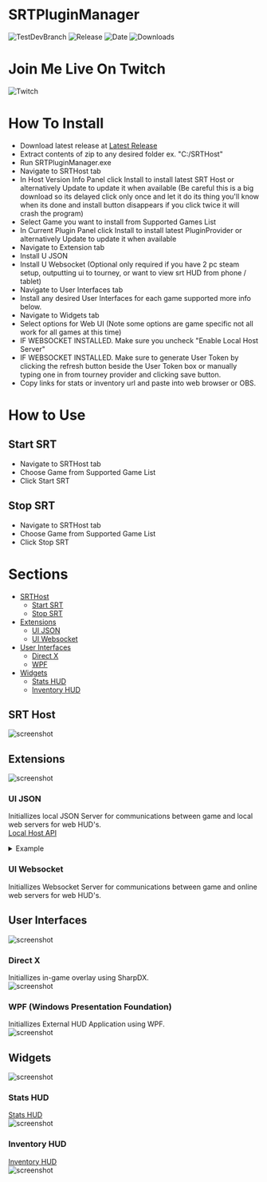 # SRTPluginManager
![TestDevBranch](https://img.shields.io/github/workflow/status/SpeedrunTooling/SRTPluginManager/Publish?label=latest%20build&style=for-the-badge)
![Release](https://img.shields.io/github/v/release/SpeedrunTooling/SRTPluginManager?label=current%20release&style=for-the-badge)
![Date](https://img.shields.io/github/release-date/SpeedrunTooling/SRTPluginManager?style=for-the-badge)
![Downloads](https://img.shields.io/github/downloads/SpeedrunTooling/SRTPluginManager/total?color=%23007EC6&style=for-the-badge)

# Join Me Live On Twitch
![Twitch](https://img.shields.io/twitch/status/videogameroulette?style=for-the-badge)

# How To Install
- Download latest release at [Latest Release](https://github.com/SpeedrunTooling/SRTPluginManager/releases/latest)
- Extract contents of zip to any desired folder ex. "C:/SRTHost"
- Run SRTPluginManager.exe
- Navigate to SRTHost tab
- In Host Version Info Panel click Install to install latest SRT Host or alternatively Update to update it when available (Be careful this is a big download so its delayed click only once and let it do its thing you'll know when its done and install button disappears if you click twice it will crash the program)
- Select Game you want to install from Supported Games List
- In Current Plugin Panel click Install to install latest PluginProvider or alternatively Update to update it when available
- Navigate to Extension tab
- Install U JSON
- Install U Websocket (Optional only required if you have 2 pc steam setup, outputting ui to tourney, or want to view srt HUD from phone / tablet)
- Navigate to User Interfaces tab
- Install any desired User Interfaces for each game supported more info below.
- Navigate to Widgets tab
- Select options for Web UI (Note some options are game specific not all work for all games at this time)
- IF WEBSOCKET INSTALLED. Make sure you uncheck "Enable Local Host Server"
- IF WEBSOCKET INSTALLED. Make sure to generate User Token by clicking the refresh button beside the User Token box or manually typing one in from tourney provider and clicking save button.
- Copy links for stats or inventory url and paste into web browser or OBS.

# How to Use

## Start SRT
- Navigate to SRTHost tab
- Choose Game from Supported Game List
- Click Start SRT

## Stop SRT
- Navigate to SRTHost tab
- Choose Game from Supported Game List
- Click Stop SRT

# Sections
- [SRTHost](https://github.com/SpeedrunTooling/SRTPluginManager/blob/main/README.md#srt-host)
  - [Start SRT](https://github.com/SpeedrunTooling/SRTPluginManager#start-srt)
  - [Stop SRT](https://github.com/SpeedrunTooling/SRTPluginManager#stop-srt)
- [Extensions](https://github.com/SpeedrunTooling/SRTPluginManager#extensions)
  - [UI JSON](https://github.com/SpeedrunTooling/SRTPluginManager#ui-json)
  - [UI Websocket](https://github.com/SpeedrunTooling/SRTPluginManager#ui-websocket)
- [User Interfaces](https://github.com/SpeedrunTooling/SRTPluginManager#user-interfaces)
  - [Direct X](https://github.com/SpeedrunTooling/SRTPluginManager#direct-x)
  - [WPF](https://github.com/SpeedrunTooling/SRTPluginManager#wpf-windows-presentation-foundation)
- [Widgets](https://github.com/SpeedrunTooling/SRTPluginManager#widgets)
  - [Stats HUD](https://github.com/SpeedrunTooling/SRTPluginManager#stats-hud)
  - [Inventory HUD](https://github.com/SpeedrunTooling/SRTPluginManager#inventory-hud)

## SRT Host
![screenshot](https://cdn.discordapp.com/attachments/551840398016774193/865877964464586772/unknown.png)

## Extensions
![screenshot](https://cdn.discordapp.com/attachments/551840398016774193/865878441153134622/unknown.png)

### UI JSON
Initiallizes local JSON Server for communications between game and local web servers for web HUD's.\
[Local Host API](http://localhost:7190)
<details>
  <summary>Example</summary>

```
{
    GameName: "Example API RE2R",
    VersionInfo: "9.9.9.9",
    Timer: {
        IGTRunningTimer: 6028998549,
        IGTCutsceneTimer: 189283718,
        IGTMenuTimer: 1272932590,
        IGTPausedTimer: 1967921896
    },
    PlayerCharacter: 1,
    Player: {
        CurrentHP: 1200,
        MaxHP: 1200,
        Percentage: 1,
        IsAlive: true,
        HealthState: 1
    },
    PlayerName: "Claire: ",
    IsPoisoned: false,
    RankManager: {
        Rank: 6,
        RankScore: 6690.906
    },
    PlayerInventoryCount: 12,
    PlayerInventory: [
        {
            _DebuggerDisplay: "[#2] Item WoodenBoard Quantity 5",
            SlotPosition: 2,
            ItemID: 33,
            WeaponID: -1,
            Attachments: 0,
            Quantity: 5,
            IsItem: true,
            IsWeapon: false,
            IsEmptySlot: false
        },
        {
            _DebuggerDisplay: "[#5] Empty Slot",
            SlotPosition: 5,
            ItemID: 0,
            WeaponID: -1,
            Attachments: 0,
            Quantity: -1,
            IsItem: false,
            IsWeapon: false,
            IsEmptySlot: true
        }
    ],
    EnemyHealth: [
        {
            _DebuggerDisplay: "1500 / 1500 (100.0%)",
            MaximumHP: 1500,
            CurrentHP: 1500,
            IsTrigger: false,
            IsAlive: true,
            IsDamaged: false,
            Percentage: 1
        },
        {
            _DebuggerDisplay: "44 / 890 (4.9%)",
            MaximumHP: 890,
            CurrentHP: 44,
            IsTrigger: false,
            IsAlive: true,
            IsDamaged: true,
            Percentage: 0.0494382
        }
    ],
    IGTCalculated: 3871792935,
    IGTCalculatedTicks: 38717929350,
    IGTTimeSpan: {
        Ticks: 38717929350,
        Days: 0,
        Hours: 1,
        Milliseconds: 792,
        Minutes: 4,
        Seconds: 31,
        TotalDays: 0.044812418229166665,
        TotalHours: 1.0754980375,
        TotalMilliseconds: 3871792.935,
        TotalMinutes: 64.52988225,
        TotalSeconds: 3871.792935
    },
    IGTFormattedString: "01:04:31"
}
```
</details>

### UI Websocket
Initiallizes Websocket Server for communications between game and online web servers for web HUD's.

## User Interfaces
![screenshot](https://cdn.discordapp.com/attachments/551840398016774193/865878463856640010/unknown.png)

### Direct X 
Initiallizes in-game overlay using SharpDX.\
![screenshot](https://cdn.discordapp.com/attachments/551840398016774193/865883096922849320/unknown.png)

### WPF (Windows Presentation Foundation)
Initiallizes External HUD Application using WPF.\
![screenshot](https://cdn.discordapp.com/attachments/551840398016774193/865884741211652116/unknown.png)

## Widgets
![screenshot](https://cdn.discordapp.com/attachments/551840398016774193/865878482801262622/unknown.png)

### Stats HUD
[Stats HUD](https://speedruntooling.github.io/StatsHUD)\
![screenshot](https://cdn.discordapp.com/attachments/551840398016774193/865890495401164801/unknown.png)

### Inventory HUD
[Inventory HUD](https://speedruntooling.github.io/InventoryHUD)\
![screenshot](https://cdn.discordapp.com/attachments/551840398016774193/865890549995536414/unknown.png)
